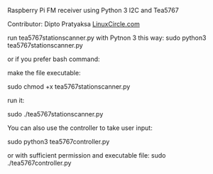 Raspberry Pi FM receiver using Python 3 I2C and Tea5767

Contributor: Dipto Pratyaksa
<a href="http://www.linuxcircle.com">LinuxCircle.com</a>

run tea5767stationscanner.py with Pytnon 3 this way:
sudo python3 tea5767stationscanner.py

or if you prefer bash command:

make the file executable:

sudo chmod +x tea5767stationscanner.py

run it:

sudo ./tea5767stationscanner.py

You can also use the controller to take user input:

sudo python3 tea5767controller.py

or with sufficient permission and executable file:
sudo ./tea5767controller.py
